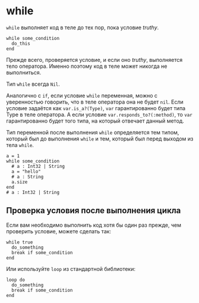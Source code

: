 # while

`while` выполняет код в теле до тех пор, пока условие *truthy*.

```crystal
while some_condition
  do_this
end
```

Прежде всего, проверяется условие, и если оно *truthy*, выполняется тело оператора. Именно поэтому код в теле может никогда не выполниться.

Тип `while` всегда `Nil`.

Аналогично с `if`, если условие `while` переменная, можно с уверенностью говорить, что в теле оператора она не будет `nil`. Если условие задаётся как `var.is_a?(Type)`, `var` гарантированно будет типа Type в теле оператора. А если условие `var.responds_to?(:method)`, то `var` гарантированно будет того типа, на который отвечает данный метод.

Тип переменной после выполнения `while` определяется тем типом, который был до выполнения `while` и тем, который был перед выходом из тела `while`.

```crystal
a = 1
while some_condition
  # a : Int32 | String
  a = "hello"
  # a : String
  a.size
end
# a : Int32 | String
```

## Проверка условия после выполнения цикла

Если вам необходимо выполнить код хотя бы один раз прежде, чем проверить условие, можете сделать так:

```crystal
while true
  do_something
  break if some_condition
end
```

Или используйте `loop` из стандартной библиотеки:

```crystal
loop do
  do_something
  break if some_condition
end
```
